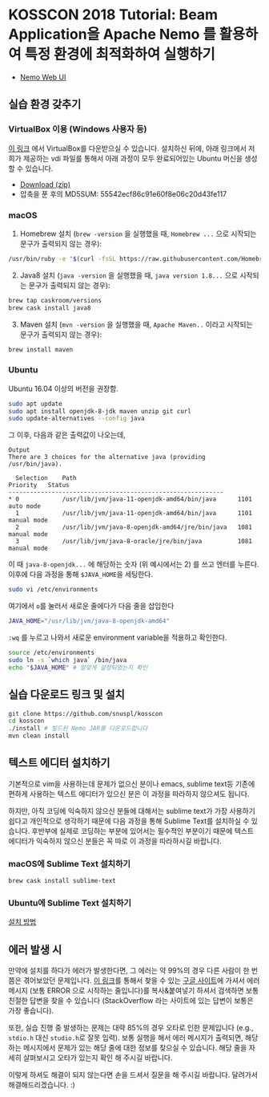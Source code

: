 # KOSSCON 2018 Tutorial: Beam Application을 Apache Nemo 를 활용하여 특정 환경에 최적화하여 실행하기

* [Nemo Web UI](https://nemowebui.snuspl.snu.ac.kr:50443)

## 실습 환경 갖추기

### VirtualBox 이용 (Windows 사용자 등)

[이 링크](https://download.virtualbox.org/virtualbox/5.2.22/VirtualBox-5.2.22-126460-Win.exe) 에서 VirtualBox를 다운받으실 수 있습니다. 설치하신 뒤에, 아래 링크에서 저희가 제공하는 vdi 파일를 통해서 아래 과정이 모두 완료되어있는 Ubuntu 머신을 생성할 수 있습니다.

* [Download (zip)](https://snuspl.snu.ac.kr:50443/static/KossconNemo.zip)
* 압축을 푼 후의 MD5SUM: 55542ecf86c91e60f8e06c20d43fe117

### macOS

1. Homebrew 설치 (`brew -version` 을 실행했을 때, `Homebrew ...` 으로 시작되는 문구가 출력되지 않는 경우):
```bash
/usr/bin/ruby -e "$(curl -fsSL https://raw.githubusercontent.com/Homebrew/install/master/install)"
```

2. Java8 설치 (`java -version` 을 실행했을 때, `java version 1.8...` 으로 시작되는 문구가 출력되지 않는 경우):
```bash
brew tap caskroom/versions
brew cask install java8
```

3. Maven 설치 (`mvn -version` 을 실행했을 때, `Apache Maven..` 이라고 시작되는 문구가 출력되지 않는 경우):
```bash
brew install maven
```


### Ubuntu

Ubuntu 16.04 이상의 버전을 권장함.

```bash
sudo apt update
sudo apt install openjdk-8-jdk maven unzip git curl
sudo update-alternatives --config java
```

그 이후, 다음과 같은 출력값이 나오는데,

```
Output
There are 3 choices for the alternative java (providing /usr/bin/java).

  Selection    Path                                            Priority   Status
------------------------------------------------------------
* 0            /usr/lib/jvm/java-11-openjdk-amd64/bin/java      1101      auto mode
  1            /usr/lib/jvm/java-11-openjdk-amd64/bin/java      1101      manual mode
  2            /usr/lib/jvm/java-8-openjdk-amd64/jre/bin/java   1081      manual mode
  3            /usr/lib/jvm/java-8-oracle/jre/bin/java          1081      manual mode
```

이 때 `java-8-openjdk...` 에 해당하는 숫자 (위 예시에서는 2) 를 쓰고 엔터를 누른다.
이후에 다음 과정을 통해 `$JAVA_HOME`을 세팅한다.

```bash
sudo vi /etc/environments
```

여기에서 `o`를 눌러서 새로운 줄에다가 다음 줄을 삽입한다

```sh
JAVA_HOME="/usr/lib/jvm/java-8-openjdk-amd64"
```

`:wq` 를 누르고 나와서 새로운 environment variable을 적용하고 확인한다.

```bash
source /etc/environments
sudo ln -s `which java` /bin/java
echo "$JAVA_HOME" # 알맞게 설정되었는지 확인
```

## 실습 다운로드 링크 및 설치

```bash
git clone https://github.com/snuspl/kosscon
cd kosscon
./install # 빌드된 Nemo JAR를 다운로드합니다
mvn clean install
```

## 텍스트 에디터 설치하기

기본적으로 vim을 사용하는데 문제가 없으신 분이나 emacs, sublime text등 기존에 편하게 사용하는 텍스트 에디터가 있으신 분은 이 과정을 따라하지 않으셔도 됩니다.

하지만, 아직 코딩에 익숙하지 않으신 분들에 대해서는 sublime text가 가장 사용하기 쉽다고 개인적으로 생각하기 때문에 다음 과정을 통해 Sublime Text를 설치하실 수 있습니다. 후반부에 실제로 코딩하는 부분에 있어서는 필수적인 부분이기 때문에 텍스트 에디터가 익숙하지 않으신 분들은 꼭 따로 이 과정을 따라하시길 바랍니다.

### macOS에 Sublime Text 설치하기

```bash
brew cask install sublime-text
```

### Ubuntu에 Sublime Text 설치하기

[설치 방법](https://www.sublimetext.com/docs/3/linux_repositories.html#apt)

## 에러 발생 시

만약에 설치를 하다가 에러가 발생한다면, 그 에러는 약 99%의 경우 다른 사람이 한 번쯤은 겪어보았던 문제입니다. [이 링크](https://www.google.com)를 통해서 찾을 수 있는 [구글 사이트](https://www.google.com)에 가셔서 에러 메시지 (보통 ERROR 으로 시작하는 줄입니다)를 복사&붙여넣기 하셔서 검색하면 보통 친절한 답변을 찾을 수 있습니다 (StackOverflow 라는 사이트에 있는 답변이 보통은 가장 좋습니다).

또한, 실습 진행 중 발생하는 문제는 대략 85%의 경우 오타로 인한 문제입니다 (e.g., `stdio.h` 대신 `studio.h`로 잘못 입력). 보통 실행을 해서 에러 메시지가 출력되면, 해당하는 메시지에서 문제가 있는 해당 줄에 대한 정보를 찾으실 수 있습니다. 해당 줄을 자세히 살펴보시고 오타가 있는지 확인 해 주시길 바랍니다.

이렇게 하셔도 해결이 되지 않는다면 손을 드셔서 질문을 해 주시길 바랍니다. 달려가서 해결해드리겠습니다. :)

